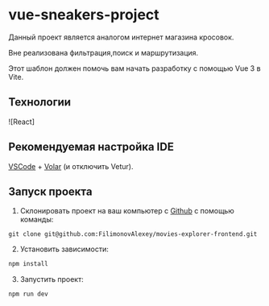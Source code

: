 # vue-sneakers-project
Данный проект является аналогом интернет магазина кросовок.

Вне реализована фильтрация,поиск и маршрутизация.

Этот шаблон должен помочь вам начать разработку с помощью Vue 3 в Vite.

## Технологии
![React]

## Рекомендуемая настройка IDE

[VSCode](https://code.visualstudio.com/) + [Volar](https://marketplace.visualstudio.com/items?itemName=Vue.volar) (и отключить Vetur).

## Запуск проекта

1. Склонировать проект на ваш компьютер с [Github](https://github.com/Vladimirmay/vue-project) с помощью команды:

```
git clone git@github.com:FilimonovAlexey/movies-explorer-frontend.git
```
2. Установить зависимости:

```sh
npm install
```

3. Запустить проект:

```sh
npm run dev
```
